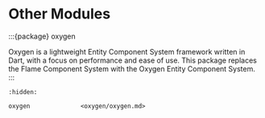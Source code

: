 # Other Modules

:::{package} oxygen

Oxygen is a lightweight Entity Component System framework written in Dart, with a focus on
performance and ease of use. This package replaces the Flame Component System with the Oxygen
Entity Component System.
:::


```{toctree}
:hidden:

oxygen              <oxygen/oxygen.md>
```
